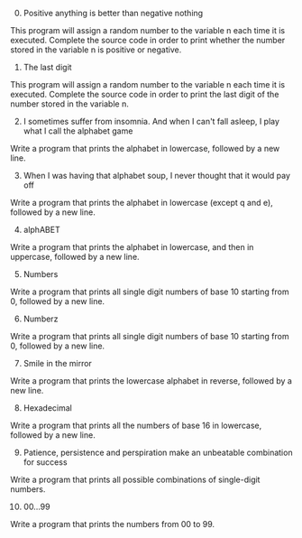 0. Positive anything is better than negative nothing

This program will assign a random number to the variable n each time it is executed. Complete the source code in order to print whether the number stored in the variable n is positive or negative.

1. The last digit

This program will assign a random number to the variable n each time it is executed. Complete the source code in order to print the last digit of the number stored in the variable n.

2. I sometimes suffer from insomnia. And when I can't fall asleep, I play what I call the alphabet game

Write a program that prints the alphabet in lowercase, followed by a new line.

3. When I was having that alphabet soup, I never thought that it would pay off

Write a program that prints the alphabet in lowercase (except q and e), followed by a new line.

4. alphABET

Write a program that prints the alphabet in lowercase, and then in uppercase, followed by a new line.

5. Numbers

Write a program that prints all single digit numbers of base 10 starting from 0, followed by a new line.

6. Numberz

Write a program that prints all single digit numbers of base 10 starting from 0, followed by a new line.

7. Smile in the mirror

Write a program that prints the lowercase alphabet in reverse, followed by a new line.

8. Hexadecimal

Write a program that prints all the numbers of base 16 in lowercase, followed by a new line.

9. Patience, persistence and perspiration make an unbeatable combination for success

Write a program that prints all possible combinations of single-digit numbers.

10. 00...99

Write a program that prints the numbers from 00 to 99.
